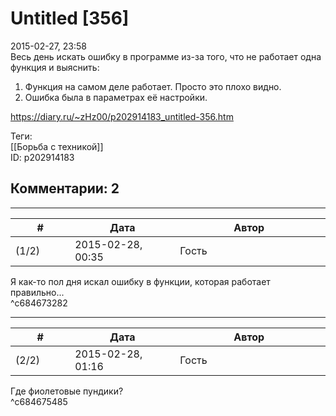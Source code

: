Untitled [356]
==============

  
2015-02-27, 23:58  
 Весь день искать ошибку в программе из-за того, что не работает одна функция и выяснить:   
 1. Функция на самом деле работает. Просто это плохо видно.   
 2. Ошибка была в параметрах её настройки.   
  
<https://diary.ru/~zHz00/p202914183_untitled-356.htm>  
  
Теги:  
[[Борьба с техникой]]  
ID: p202914183  


Комментарии: 2
--------------

  


---



|         #         |              Дата              |                     Автор                     |           ID           |
| --- | --- | --- | --- |
| (1/2) | 2015-02-28, 00:35 | Гость | c684673282 |

  
 Я как-то пол дня искал ошибку в функции, которая работает правильно...   
 ^c684673282

---



|         #         |              Дата              |                     Автор                     |           ID           |
| --- | --- | --- | --- |
| (2/2) | 2015-02-28, 01:16 | Гость | c684675485 |

  
 Где фиолетовые пундики?   
 ^c684675485